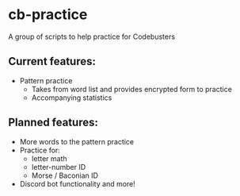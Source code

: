 # cb-practice
A group of scripts to help practice for Codebusters

## Current features:
- Pattern practice
  * Takes from word list and provides encrypted form to practice
  * Accompanying statistics

## Planned features:
- More words to the pattern practice
- Practice for:
  * letter math
  * letter-number ID
  * Morse / Baconian ID
- Discord bot functionality
and more!
